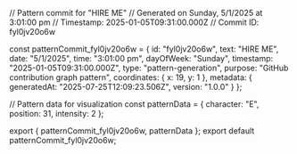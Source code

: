 // Pattern commit for "HIRE ME"
// Generated on Sunday, 5/1/2025 at 3:01:00 pm
// Timestamp: 2025-01-05T09:31:00.000Z
// Commit ID: fyl0jv20o6w

const patternCommit_fyl0jv20o6w = {
  id: "fyl0jv20o6w",
  text: "HIRE ME",
  date: "5/1/2025",
  time: "3:01:00 pm",
  dayOfWeek: "Sunday",
  timestamp: "2025-01-05T09:31:00.000Z",
  type: "pattern-generation",
  purpose: "GitHub contribution graph pattern",
  coordinates: {
    x: 19,
    y: 1
  },
  metadata: {
    generatedAt: "2025-07-25T12:09:23.506Z",
    version: "1.0.0"
  }
};

// Pattern data for visualization
const patternData = {
  character: "E",
  position: 31,
  intensity: 2
};

export { patternCommit_fyl0jv20o6w, patternData };
export default patternCommit_fyl0jv20o6w;
